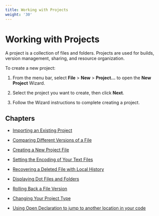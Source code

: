 ```yaml
---
title: Working with Projects
weight: '30'
---
```


# Working with Projects

A project is a collection of files and folders. Projects are used for builds, version management, sharing, and resource organization.

To create a new project:

1. From the menu bar, select **File** > **New** > **Project...** to open the **New Project** Wizard.

2. Select the project you want to create, then click **Next**.

3. Follow the Wizard instructions to complete creating a project.

## Chapters

* [Importing an Existing Project](/guide/Axway_Appcelerator_Studio/Axway_Appcelerator_Studio_Guide/Basic_Concepts/Working_with_Projects/Importing_an_Existing_Project/)

* [Comparing Different Versions of a File](/guide/Axway_Appcelerator_Studio/Axway_Appcelerator_Studio_Guide/Basic_Concepts/Working_with_Projects/Comparing_Different_Versions_of_a_File/)

* [Creating a New Project File](/guide/Axway_Appcelerator_Studio/Axway_Appcelerator_Studio_Guide/Basic_Concepts/Working_with_Projects/Creating_a_New_Project_File/)

* [Setting the Encoding of Your Text Files](/guide/Axway_Appcelerator_Studio/Axway_Appcelerator_Studio_Guide/Basic_Concepts/Working_with_Projects/Setting_the_Encoding_of_Your_Text_Files/)

* [Recovering a Deleted File with Local History](/guide/Axway_Appcelerator_Studio/Axway_Appcelerator_Studio_Guide/Basic_Concepts/Working_with_Projects/Recovering_a_Deleted_File_with_Local_History/)

* [Displaying Dot Files and Folders](/guide/Axway_Appcelerator_Studio/Axway_Appcelerator_Studio_Guide/Basic_Concepts/Working_with_Projects/Displaying_Dot_Files_and_Folders/)

* [Rolling Back a File Version](/guide/Axway_Appcelerator_Studio/Axway_Appcelerator_Studio_Guide/Basic_Concepts/Working_with_Projects/Rolling_Back_a_File_Version/)

* [Changing Your Project Type](/guide/Axway_Appcelerator_Studio/Axway_Appcelerator_Studio_Guide/Basic_Concepts/Working_with_Projects/Changing_Your_Project_Type/)

* [Using Open Declaration to jump to another location in your code](/guide/Axway_Appcelerator_Studio/Axway_Appcelerator_Studio_Guide/Basic_Concepts/Working_with_Projects/Using_Open_Declaration_to_jump_to_another_location_in_your_code/)

